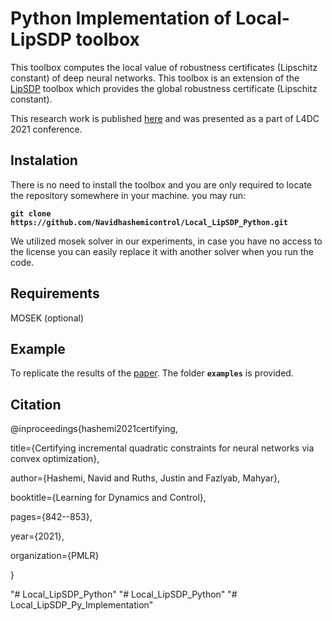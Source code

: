 # Python Implementation of Local-LipSDP toolbox

This toolbox  computes the local value of robustness certificates (Lipschitz constant) of deep neural networks. This toolbox is an extension of the [LipSDP](https://github.com/mahyarfazlyab/LipSDP) toolbox which provides the global robustness certificate (Lipschitz constant).

This research work is published [here](https://proceedings.mlr.press/v144/hashemi21a.html) and was presented as a part of L4DC 2021 conference.

## Instalation

There is no need to install the toolbox and you are only required to locate the repository somewhere in your machine. you may run:

**`git clone https://github.com/Navidhashemicontrol/Local_LipSDP_Python.git`**


We utilized mosek solver in our experiments, in case you have no access to the license you can easily replace it with another solver when you run the code.
   
## Requirements

MOSEK (optional)



## Example

To replicate the results of the [paper](https://proceedings.mlr.press/v144/hashemi21a/hashemi21a.pdf). The folder **`examples`** is provided. 

## Citation

@inproceedings{hashemi2021certifying,
  
title={Certifying incremental quadratic constraints for neural networks via convex optimization},
  
author={Hashemi, Navid and Ruths, Justin and Fazlyab, Mahyar},
  
booktitle={Learning for Dynamics and Control},
  
pages={842--853},
  
year={2021},
  
organization={PMLR}

}



"# Local_LipSDP_Python" 
"# Local_LipSDP_Python" 
"# Local_LipSDP_Py_Implementation" 

